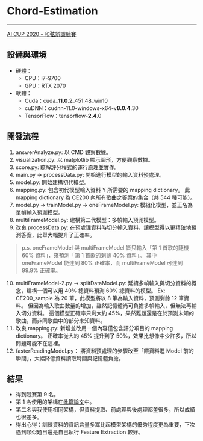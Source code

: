 # Chord-Estimation
---
[AI CUP 2020 - 和弦辨識競賽](https://aidea-web.tw/topic/43d9cc47-b70e-4751-80d3-a2d7333eb77b)

## 設備與環境
- 硬體：
  - CPU：i7-9700
  - GPU：RTX 2070
- 軟體：
  - Cuda：cuda_**11.0**.2_451.48_win10
  - cuDNN：cudnn-11.0-windows-x64-v**8.0.4**.30
  - TensorFlow：tensorflow-**2.4**.0

## 開發流程
1. answerAnalyze.py: 
   以 CMD 觀察數據。
2. visualization.py: 
   以 matplotlib 顯示圖形，方便觀察數據。
3. score.py: 
   瞭解評分程式的運行原理並實作。
4. main.py → processData.py: 
   開始進行模型的輸入資料預處理。
5. model.py: 
   開始建構初代模型。
6. mapping.py: 
   包含初代模型輸入資料 Y 所需要的 mapping dictionary。
   此 mapping dictionary 為 CE200 內所有歌曲之答案的集合（共 544 種可能）。
7. model.py → trainModel.py → oneFrameModel.py: 
   模組化模型，並正名為單幀輸入預測模型。
8. multiFrameModel.py: 
   建構第二代模型：多幀輸入預測模型。
9. 改良 processData.py:
   在預處理資料時切分輸入資料，讓模型得以更精確地預測答案，此舉大幅提升了正確率。

> p.s.
> oneFrameModel 與 multiFrameModel 皆只輸入「第 1 首歌的隨機 60% 資料」，來預測「第 1 首歌的剩餘 40% 資料」。
> 其中 oneFrameModel 能達到 80% 正確率，而 multiFrameModel 可達到 99.9% 正確率。

10. multiFrameModel-2.py → splitDataModel.py:
    延續多幀輸入與切分資料的概念，建構一個可以用 40% 總資料預測 60% 總資料的模型。
    Ex: CE200_sample 為 20 筆，此模型將以 8 筆為輸入資料，預測剩餘 12 筆資料。
    但因為輸入歌曲數量的增加，雖然記憶體尚可負擔多幀輸入，但無法再輸入切分資料。
    這個模型正確率只剩大約 45%，果然難題還是在於預測未知的歌曲，而非同歌曲中的部分未知資料。
11. 改良 mapping.py:
    新增並改用一個內容僅包含評分項目的 mapping dictionary。
    正確率從大約 45% 提升到了 50%，效果比想像中少許多，所以問題可能不在這裡。
12. fasterReadingModel.py：
    將資料預處理的步驟改至「餵資料進 Model 前的瞬間」，大幅降低資料讀取時間與記憶體負擔。
    
## 結果
- 得到競賽第 9 名。
- 第 1 名使用的架構在[此篇論文](https://paperswithcode.com/paper/feature-learning-for-chord-recognition-the)中。
- 第二名與我使用相同架構，但資料提取、前處理與後處理都差很多，所以成績也很差多。
- 得出心得：訓練資料的資訊含量多寡比起模型架構的優秀程度更為重要，下次遇到類似題目還是自己執行 Feature Extraction 較好。
